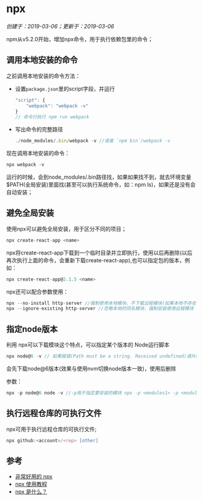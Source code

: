 # npx

*创建于：2019-03-06；更新于：2019-03-06*

npm从v5.2.0开始，增加npx命令，用于执行依赖包里的命令；

## 调用本地安装的命令

之前调用本地安装的命令方法：

- 设置`package.json`里的script字段，并运行
    ```javascript
    "script": {
        "webpack": "webpack -v"
    }
    // 命令行执行 npm run webpack
    ```
- 写出命令的完整路径
    ```javascript
    ./node_modules/.bin/webpack -v //或者 `npm bin`/webpack -v
    ```
    
现在调用本地安装的命令：

```javascript
npx webpack -v
```

运行的时候，会到node_modules/.bin路径找，如果如果找不到，就去环境变量$PATH(全局安装)里面找(甚至可以执行系统命令，如：npm ls)，如果还是没有会自动安装；

## 避免全局安装

使用npx可以避免全局安装，用于区分不同的项目；

```javascript
npx create-react-app <name>
```

npx将create-react-app下载到一个临时目录并立即执行，使用以后再删除(以后再次执行上面的命令，会重新下载create-react-app),也可以指定包的版本，例如：

```javascript
npx create-react-app@2.1.5 <name>
```

npx还可以配合参数使用：

```javascript
npx --no-install http-server //强制使用本地模块，不下载远程模块(如果本地不存在该模块，就会报错)
npx --ignore-existing http-server //忽略本地的同名模块，强制安装使用远程模块
```

## 指定node版本

利用 npx可以下载模块这个特点，可以指定某个版本的 Node运行脚本

```javascript
npx node@6 -v // 如果报错(Path must be a string. Received undefined)请升级npx
```

会先下载node@6版本(效果与使用nvm切换node版本一致)，使用后删除

参数：

```javascript
npx -p node@6 node -v //-p用于指定要安装的模块 npx -p <modules1> -p <modules2> [command]
```

## 执行远程仓库的可执行文件

npx可用于执行远程仓库的可执行文件;

```javascript
npx github:<account>/<rep> [other]
```

## 参考

- [非常好用的 npx](https://blog.csdn.net/csdn_yudong/article/details/81670477)
- [npx 使用教程](http://www.ruanyifeng.com/blog/2019/02/npx.html)
- [npx 是什么？](https://www.jianshu.com/p/cee806439865)

